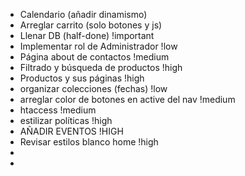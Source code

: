 - Calendario (añadir dinamismo)
- Arreglar carrito (solo botones y js)
- Llenar DB (half-done) !important
- Implementar rol de Administrador !low
- Página about de contactos !medium
- Filtrado y búsqueda de productos !high
- Productos y sus páginas !high
- organizar colecciones (fechas) !low
- arreglar color de botones en active del nav !medium
- htaccess !medium
- estilizar políticas !high
- AÑADIR EVENTOS !HIGH
- Revisar estilos blanco home !high
- 
- 